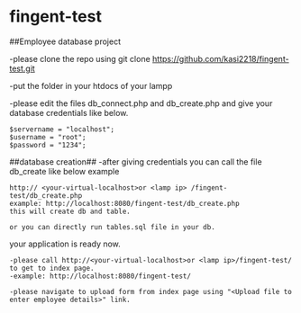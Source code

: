 # fingent-test


##Employee database project

-please clone the repo using git clone https://github.com/kasi2218/fingent-test.git 

-put the folder in your htdocs of your lampp

-please edit the files db_connect.php and db_create.php and give your database credentials like below.

    $servername = "localhost";
    $username = "root";
    $password = "1234";

##database creation##
-after giving credentials you can call the file db_create like below example 

    http:// <your-virtual-localhost>or <lamp ip> /fingent-test/db_create.php 
    example: http://localhost:8080/fingent-test/db_create.php
    this will create db and table.

    or you can directly run tables.sql file in your db.

your application is ready now.

    -please call http://<your-virtual-localhost>or <lamp ip>/fingent-test/ to get to index page. 
    -example: http://localhost:8080/fingent-test/

    -please navigate to upload form from index page using "<Upload file to enter employee details>" link. 
